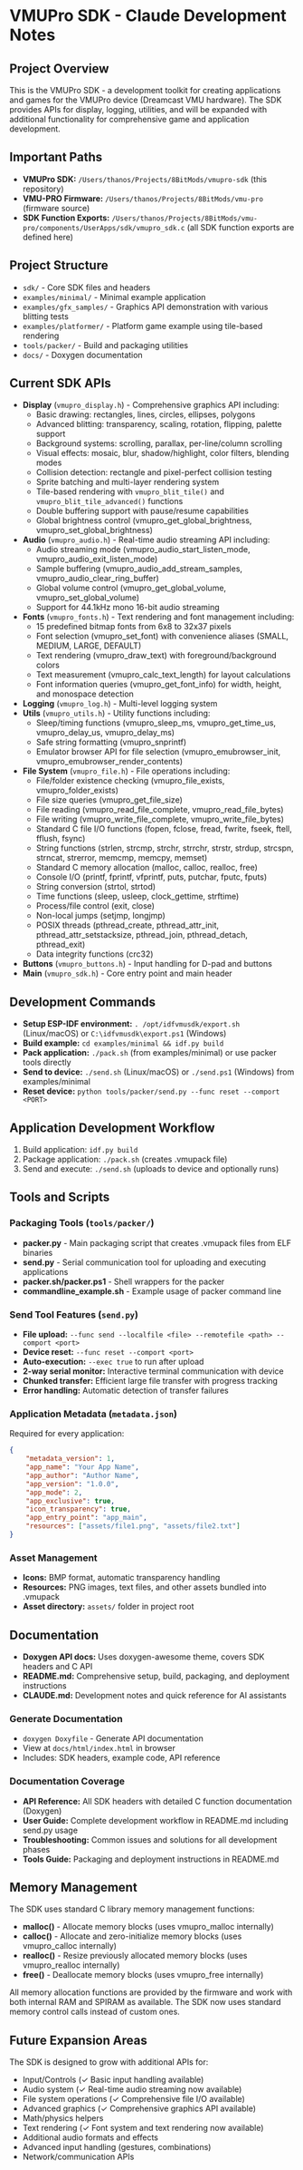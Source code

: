 # VMUPro SDK - Claude Development Notes

## Project Overview
This is the VMUPro SDK - a development toolkit for creating applications and games for the VMUPro device (Dreamcast VMU hardware). The SDK provides APIs for display, logging, utilities, and will be expanded with additional functionality for comprehensive game and application development.

## Important Paths
- **VMUPro SDK:** `/Users/thanos/Projects/8BitMods/vmupro-sdk` (this repository)
- **VMU-PRO Firmware:** `/Users/thanos/Projects/8BitMods/vmu-pro` (firmware source)
- **SDK Function Exports:** `/Users/thanos/Projects/8BitMods/vmu-pro/components/UserApps/sdk/vmupro_sdk.c` (all SDK function exports are defined here)

## Project Structure
- `sdk/` - Core SDK files and headers
- `examples/minimal/` - Minimal example application
- `examples/gfx_samples/` - Graphics API demonstration with various blitting tests
- `examples/platformer/` - Platform game example using tile-based rendering
- `tools/packer/` - Build and packaging utilities
- `docs/` - Doxygen documentation

## Current SDK APIs
- **Display** (`vmupro_display.h`) - Comprehensive graphics API including:
  - Basic drawing: rectangles, lines, circles, ellipses, polygons
  - Advanced blitting: transparency, scaling, rotation, flipping, palette support
  - Background systems: scrolling, parallax, per-line/column scrolling
  - Visual effects: mosaic, blur, shadow/highlight, color filters, blending modes
  - Collision detection: rectangle and pixel-perfect collision testing
  - Sprite batching and multi-layer rendering system
  - Tile-based rendering with `vmupro_blit_tile()` and `vmupro_blit_tile_advanced()` functions
  - Double buffering support with pause/resume capabilities
  - Global brightness control (vmupro_get_global_brightness, vmupro_set_global_brightness)
- **Audio** (`vmupro_audio.h`) - Real-time audio streaming API including:
  - Audio streaming mode (vmupro_audio_start_listen_mode, vmupro_audio_exit_listen_mode)
  - Sample buffering (vmupro_audio_add_stream_samples, vmupro_audio_clear_ring_buffer)
  - Global volume control (vmupro_get_global_volume, vmupro_set_global_volume)
  - Support for 44.1kHz mono 16-bit audio streaming
- **Fonts** (`vmupro_fonts.h`) - Text rendering and font management including:
  - 15 predefined bitmap fonts from 6x8 to 32x37 pixels
  - Font selection (vmupro_set_font) with convenience aliases (SMALL, MEDIUM, LARGE, DEFAULT)
  - Text rendering (vmupro_draw_text) with foreground/background colors
  - Text measurement (vmupro_calc_text_length) for layout calculations
  - Font information queries (vmupro_get_font_info) for width, height, and monospace detection
- **Logging** (`vmupro_log.h`) - Multi-level logging system  
- **Utils** (`vmupro_utils.h`) - Utility functions including:
  - Sleep/timing functions (vmupro_sleep_ms, vmupro_get_time_us, vmupro_delay_us, vmupro_delay_ms)
  - Safe string formatting (vmupro_snprintf)
  - Emulator browser API for file selection (vmupro_emubrowser_init, vmupro_emubrowser_render_contents)
- **File System** (`vmupro_file.h`) - File operations including:
  - File/folder existence checking (vmupro_file_exists, vmupro_folder_exists)
  - File size queries (vmupro_get_file_size)
  - File reading (vmupro_read_file_complete, vmupro_read_file_bytes)
  - File writing (vmupro_write_file_complete, vmupro_write_file_bytes)
  - Standard C file I/O functions (fopen, fclose, fread, fwrite, fseek, ftell, fflush, fsync)
  - String functions (strlen, strcmp, strchr, strrchr, strstr, strdup, strcspn, strncat, strerror, memcmp, memcpy, memset)
  - Standard C memory allocation (malloc, calloc, realloc, free)
  - Console I/O (printf, fprintf, vfprintf, puts, putchar, fputc, fputs)
  - String conversion (strtol, strtod)
  - Time functions (sleep, usleep, clock_gettime, strftime)
  - Process/file control (exit, close)
  - Non-local jumps (setjmp, longjmp)
  - POSIX threads (pthread_create, pthread_attr_init, pthread_attr_setstacksize, pthread_join, pthread_detach, pthread_exit)
  - Data integrity functions (crc32)
- **Buttons** (`vmupro_buttons.h`) - Input handling for D-pad and buttons
- **Main** (`vmupro_sdk.h`) - Core entry point and main header

## Development Commands
- **Setup ESP-IDF environment:** `. /opt/idfvmusdk/export.sh` (Linux/macOS) or `C:\idfvmusdk\export.ps1` (Windows)
- **Build example:** `cd examples/minimal && idf.py build`
- **Pack application:** `./pack.sh` (from examples/minimal) or use packer tools directly
- **Send to device:** `./send.sh` (Linux/macOS) or `./send.ps1` (Windows) from examples/minimal
- **Reset device:** `python tools/packer/send.py --func reset --comport <PORT>`

## Application Development Workflow
1. Build application: `idf.py build`
2. Package application: `./pack.sh` (creates .vmupack file)
3. Send and execute: `./send.sh` (uploads to device and optionally runs)

## Tools and Scripts

### Packaging Tools (`tools/packer/`)
- **packer.py** - Main packaging script that creates .vmupack files from ELF binaries
- **send.py** - Serial communication tool for uploading and executing applications
- **packer.sh/packer.ps1** - Shell wrappers for the packer
- **commandline_example.sh** - Example usage of packer command line

### Send Tool Features (`send.py`)
- **File upload:** `--func send --localfile <file> --remotefile <path> --comport <port>`
- **Device reset:** `--func reset --comport <port>`
- **Auto-execution:** `--exec true` to run after upload
- **2-way serial monitor:** Interactive terminal communication with device
- **Chunked transfer:** Efficient large file transfer with progress tracking
- **Error handling:** Automatic detection of transfer failures

### Application Metadata (`metadata.json`)
Required for every application:
```json
{
    "metadata_version": 1,
    "app_name": "Your App Name",
    "app_author": "Author Name", 
    "app_version": "1.0.0",
    "app_mode": 2,
    "app_exclusive": true,
    "icon_transparency": true,
    "app_entry_point": "app_main",
    "resources": ["assets/file1.png", "assets/file2.txt"]
}
```

### Asset Management
- **Icons:** BMP format, automatic transparency handling
- **Resources:** PNG images, text files, and other assets bundled into .vmupack
- **Asset directory:** `assets/` folder in project root

## Documentation
- **Doxygen API docs:** Uses doxygen-awesome theme, covers SDK headers and C API
- **README.md:** Comprehensive setup, build, packaging, and deployment instructions
- **CLAUDE.md:** Development notes and quick reference for AI assistants

### Generate Documentation
- `doxygen Doxyfile` - Generate API documentation
- View at `docs/html/index.html` in browser
- Includes: SDK headers, example code, API reference

### Documentation Coverage
- **API Reference:** All SDK headers with detailed C function documentation (Doxygen)
- **User Guide:** Complete development workflow in README.md including send.py usage
- **Troubleshooting:** Common issues and solutions for all development phases
- **Tools Guide:** Packaging and deployment instructions in README.md

## Memory Management
The SDK uses standard C library memory management functions:
- **malloc()** - Allocate memory blocks (uses vmupro_malloc internally)
- **calloc()** - Allocate and zero-initialize memory blocks (uses vmupro_calloc internally)
- **realloc()** - Resize previously allocated memory blocks (uses vmupro_realloc internally)
- **free()** - Deallocate memory blocks (uses vmupro_free internally)

All memory allocation functions are provided by the firmware and work with both internal RAM and SPIRAM as available. The SDK now uses standard memory control calls instead of custom ones.

## Future Expansion Areas
The SDK is designed to grow with additional APIs for:
- Input/Controls (✓ Basic input handling available)
- Audio system (✓ Real-time audio streaming now available)
- File system operations (✓ Comprehensive file I/O available)
- Advanced graphics (✓ Comprehensive graphics API available)
- Math/physics helpers
- Text rendering (✓ Font system and text rendering now available)
- Additional audio formats and effects
- Advanced input handling (gestures, combinations)
- Network/communication APIs